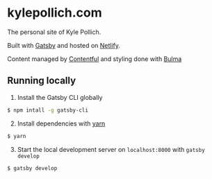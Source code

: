 # kylepollich.com

The personal site of Kyle Pollich.

Built with [Gatsby](https://github.com/gatsbyjs/gatsby) and hosted on [Netlify](https://www.netlify.com/).

Content managed by [Contentful](https://www.contentful.com/) and styling done with [Bulma](https://bulma.io)

## Running locally

1. Install the Gatsby CLI globally

```sh
$ npm intall -g gatsby-cli
```

2. Install dependencies with [yarn](https://yarnpkg.com/)

```sh
$ yarn
```

3. Start the local development server on `localhost:8000` with `gatsby develop`

```sh
$ gatsby develop
```